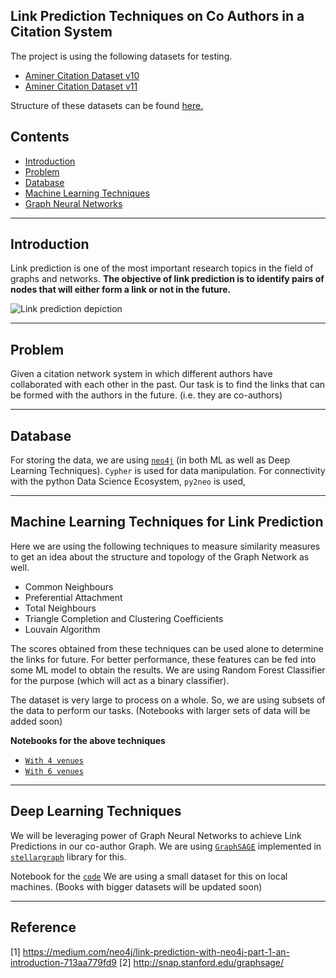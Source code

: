 ## Link Prediction Techniques on Co Authors in a Citation System
The project is using the following datasets for testing.
- [Aminer Citation Dataset v10](https://aminer.org/citation)
- [Aminer Citation Dataset v11](https://aminer.org/citation)

Structure of these datasets can be found [here.](https://aminer.org/citation)

## Contents

- [Introduction](#introduction)
- [Problem](#problem)
- [Database](#database)
- [Machine Learning Techniques](#machine-learning-techniques-for-link-prediction)
- [Graph Neural Networks](#deep-learning-techniques)
-----------
## Introduction

Link prediction is one of the most important research topics in the field of graphs and networks. **The objective of link prediction is to identify pairs of nodes that will either form a link or not in the future.**


![Link prediction depiction](https://miro.medium.com/max/700/0*4sbvBTWVmXnEC53v.png)

----------
## Problem

Given a citation network system in which different authors have collaborated with each other in the past. Our task is to find the links that can be formed with the authors in the future. (i.e. they are co-authors) 

-----------
## Database

For storing the data, we are using [`neo4j`](https://neo4j.com/) (in both ML as well as Deep Learning Techniques). `Cypher` is used for data manipulation.
For connectivity with the python Data Science Ecosystem, `py2neo` is used,

--------------

## Machine Learning Techniques for Link Prediction

Here we are using the following techniques to measure similarity measures to get an idea about the structure and topology of the Graph Network as well.

- Common Neighbours
- Preferential Attachment
- Total Neighbours
- Triangle Completion and Clustering Coefficients
- Louvain Algorithm

The scores obtained from these techniques can be used alone to determine the links for future. For better performance, these features can be fed into some ML model to obtain the results. We are using Random Forest Classifier for the purpose (which will act as a binary classifier).

The dataset is very large to process on a whole. So, we are using subsets of the data to perform our tasks. (Notebooks with larger sets of data will be added soon)

**Notebooks for the above techniques**
- [`With 4 venues`](./notebooks/link_pred_12GB_4venues.ipynb)
- [`With 6 venues`](./notebooks/link_pred_25GB_6venues.ipynb)

-------------
## Deep Learning Techniques

We will be leveraging power of Graph Neural Networks to achieve Link Predictions in our co-author Graph. We are using [`GraphSAGE`](http://snap.stanford.edu/graphsage/) implemented in [`stellargraph`](https://github.com/stellargraph/stellargraph) library for this.

Notebook for the [`code`](./notebooks/GraphSAGE_Link_Pred.ipynb)
We are using a small dataset for this on local machines. (Books with bigger datasets will be updated soon)

--------

## Reference 

[1] https://medium.com/neo4j/link-prediction-with-neo4j-part-1-an-introduction-713aa779fd9
[2] http://snap.stanford.edu/graphsage/